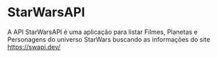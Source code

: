 # StarWarsAPI
A API StarWarsAPI é uma aplicação para listar Filmes, Planetas e Personagens do universo StarWars buscando as informações do site https://swapi.dev/
